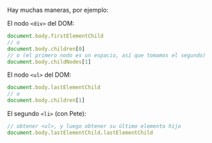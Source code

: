 Hay muchas maneras, por ejemplo:


El nodo `<div>` del DOM:

```js
document.body.firstElementChild
// o
document.body.children[0]
// o (el primero nodo es un espacio, así que tomamos el segundo)
document.body.childNodes[1]
```

El nodo `<ul>` del DOM:

```js
document.body.lastElementChild
// o
document.body.children[1]
```

El segundo `<li>` (con Pete):

```js
// obtener <ul>, y luego obtener su último elemento hijo
document.body.lastElementChild.lastElementChild
```
